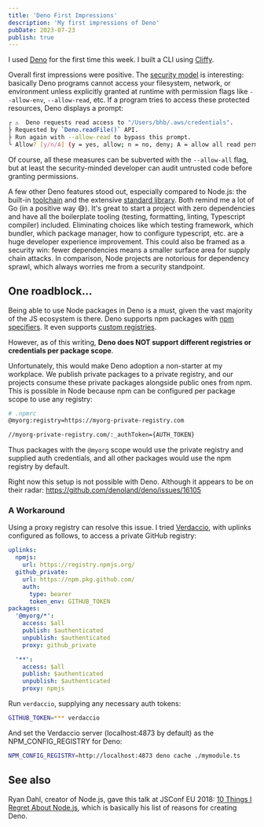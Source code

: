 ```yaml
---
title: 'Deno First Impressions'
description: 'My first impressions of Deno'
pubDate: 2023-07-23
publish: true
---
```


I used [Deno](https://deno.com) for the first time this week.
I built a CLI using [Cliffy](https://deno.land/x/cliffy@v1.0.0-rc.3).

Overall first impressions were positive.
The [security model](https://deno.com/blog/a-more-secure-npm) is interesting:
basically Deno programs cannot access your filesystem, network, or environment unless explicitly granted at runtime with permission flags like `--allow-env`, `--allow-read`, etc.
If a program tries to access these protected resources, Deno displays a prompt:
```sh
┌ ⚠️  Deno requests read access to "/Users/bhb/.aws/credentials".
├ Requested by `Deno.readFile()` API.
├ Run again with --allow-read to bypass this prompt.
└ Allow? [y/n/A] (y = yes, allow; n = no, deny; A = allow all read permissions) >
```

Of course, all these measures can be subverted with the `--allow-all` flag, but at least the security-minded developer can audit untrusted code before granting permissions.

A few other Deno features stood out, especially compared to Node.js: the built-in [toolchain](https://docs.deno.com/runtime/manual/tools) and the extensive [standard library](https://deno.land/std).
Both remind me a lot of Go (in a positive way 😅).
It's great to start a project with zero dependencies and have all the boilerplate tooling (testing, formatting, linting, Typescript compiler) included.
Eliminating choices like which testing framework, which bundler, which package manager, how to configure typescript, etc. are a huge developer experience improvement.
This could also be framed as a security win: fewer dependencies means a smaller surface area for supply chain attacks.
In comparison, Node projects are notorious for dependency sprawl, which always worries me from a security standpoint.

## One roadblock...

Being able to use Node packages in Deno is a must, given the vast majority of the JS ecosystem is there.
Deno supports npm packages with [npm specifiers](https://docs.deno.com/runtime/manual/node/npm_specifiers). It even supports [custom registries](https://deno.com/blog/v1.29#custom-registry-support-via-environment-variable).

However, as of this writing, **Deno does NOT support different registries or credentials per package scope**.

Unfortunately, this would make Deno adoption a non-starter at my workplace.
We publish private packages to a private registry, and our projects consume these private packages alongside public ones from npm.
This is possible in Node because npm can be configured per package scope to use any registry:
```sh
# .npmrc
@myorg:registry=https://myorg-private-registry.com

//myorg-private-registry.com/:_authToken={AUTH_TOKEN}
```

Thus packages with the `@myorg` scope would use the private registry and supplied auth credentials, and all other packages would use the npm registry by default.

Right now this setup is not possible with Deno. Although it appears to be on their radar: https://github.com/denoland/deno/issues/16105

### A Workaround

Using a proxy registry can resolve this issue. I tried [Verdaccio](https://verdaccio.org/), with uplinks configured as follows, to access a private GitHub registry:

```yaml
uplinks:
  npmjs:
    url: https://registry.npmjs.org/
  github_private:
    url: https://npm.pkg.github.com/
    auth:
      type: bearer
      token_env: GITHUB_TOKEN
packages:
  '@myorg/*':
    access: $all
    publish: $authenticated
    unpublish: $authenticated
    proxy: github_private

  '**':
    access: $all
    publish: $authenticated
    unpublish: $authenticated
    proxy: npmjs
```

Run `verdaccio`, supplying any necessary auth tokens:
```sh
GITHUB_TOKEN=*** verdaccio
```

And set the Verdaccio server (localhost:4873 by default) as the NPM_CONFIG_REGISTRY for Deno:
```sh
NPM_CONFIG_REGISTRY=http://localhost:4873 deno cache ./mymodule.ts
```

## See also

Ryan Dahl, creator of Node.js, gave this talk at JSConf EU 2018:
[10 Things I Regret About Node.js](https://www.youtube.com/watch?v=M3BM9TB-8yA), which is basically his list of reasons for creating Deno.
